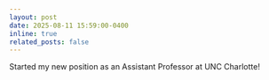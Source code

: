 ```yaml
---
layout: post
date: 2025-08-11 15:59:00-0400
inline: true
related_posts: false
---
```


Started my new position as an Assistant Professor at UNC Charlotte!
